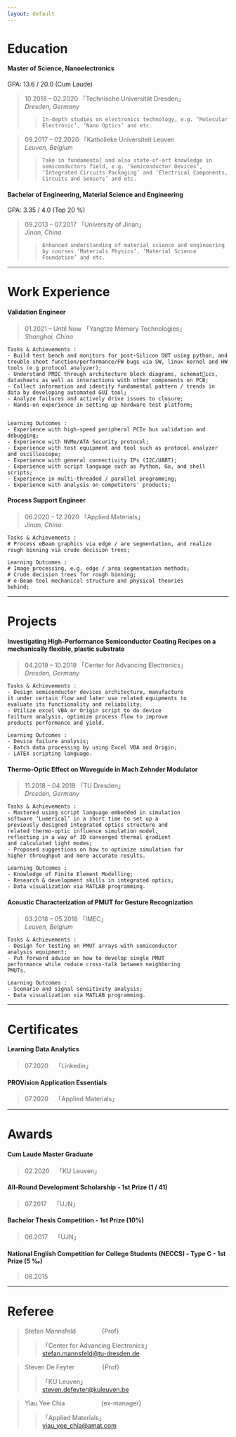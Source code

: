 ```yaml
---
layout: default
---
```


# Education
#### Master of Science, Nanoelectronics
GPA: 13.6 / 20.0 (Cum Laude) 
> 10.2018 – 02.2020 「Technische Universität Dresden」\
> _Dresden, Germany_
>> ```In-depth studies on electronics technology, e.g. ‘Molecular Electronic’, ‘Nano Optics’ and etc.```

> 09.2017 – 02.2020 「Katholieke Universiteit Leuven<br>
> _Leuven, Belgium_
>> ```Take in fundamental and also state-of-art knowledge in semiconductors field, e.g. ‘Semiconductor Devices’, ‘Integrated Circuits Packaging’ and ‘Electrical Components, Circuits and Sensors’ and etc.```

#### Bachelor of Engineering, Material Science and Engineering
GPA: 3.35 / 4.0 (Top 20 %)
> 09.2013 – 07.2017 「University of Jinan」<br>
> _Jinan, China_
>> ```Enhanced understanding of material science and engineering by courses ‘Materials Physics’, ‘Material Science Foundation’ and etc.```

* * *

# Work Experience
#### Validation Engineer
> 01.2021 – Until Now 「Yangtze Memory Technologies」<br>
> _Shanghai, China_

```
Tasks & Achievements :
- Build test bench and monitors for post-Silicon DUT using python, and trouble shoot function/performance/FW bugs via SW, linux kernel and HW tools (e.g protocol analyzer);
- Understand PMIC through architecture block diagrams, schematics, datasheets as well as interactions with other components on PCB;
- Collect information and identify fundamental pattern / trends in data by developing automated GUI tool;
- Analyze failures and actively drive issues to closure;
- Hands-on experience in setting up hardware test platform;


Learning Outcomes :
- Experience with high-speed peripheral PCIe bus validation and debugging;
- Experience with NVMe/ATA Security protocol;
- Experience with test equipment and tool such as protocol analyzer and oscilloscope;
- Experience with general connectivity IPs (I2C/UART);
- Experience with script language such as Python, Go, and shell scripts;
- Experience in multi-threaded / parallel programming;
- Experience with analysis on competitors' products;
```

#### Process Support Engineer 
> 06.2020 – 12.2020 「Applied Materials」<br>
> _Jinan, China_

```
Tasks & Achievements :
# Process eBeam graphics via edge / are segmentation, and realize rough binning via crude decision trees;

Learning Outcomes :
# Image processing, e.g. edge / area segmentation methods;
# Crude decision trees for rough binning;
# e-Beam tool mechanical structure and physical theories 
behind;
```

* * *

# Projects
#### Investigating High-Performance Semiconductor Coating Recipes on a mechanically flexible, plastic substrate
> 04.2019 – 10.2019 「Center for Advancing Electronics」<br>
> _Dresden, Germany_

```
Tasks & Achievements :
- Design semiconductor devices architecture, manufacture 
it under certain flow and later use related equipments to 
evaluate its functionality and reliability;
- Utilize excel VBA or Origin script to do device 
failture analysis, optimize process flow to improve 
products performance and yield.

Learning Outcomes :
- Device failure analysis;
- Batch data processing by using Excel VBA and Origin;
- LATEX scripting language.
```

#### Thermo-Optic Effect on Waveguide in Mach Zehnder Modulator
> 11.2018 – 04.2019 「TU Dresden」<br>
> _Dresden, Germany_

```
Tasks & Achievements :
- Mastered using script language embedded in simulation 
software ‘Lumerical’ in a short time to set up a 
previously designed integrated optics structure and 
related thermo-optic influence simulation model, 
reflecting in a way of 3D converged thermal gradient 
and calculated light modes;
- Proposed suggestions on how to optimize simulation for 
higher throughput and more accurate results.

Learning Outcomes :
- Knowledge of Finite Element Modelling;
- Research & development skills in integrated optics;
- Data visualization via MATLAB programming.
```

#### Acoustic Characterization of PMUT for Gesture Recognization
> 03.2018 – 05.2018 「IMEC」<br>
> _Leuven, Belgium_

```
Tasks & Achievements :
- Design for testing on PMUT arrays with semiconductor 
analysis equipment;
- Put forward advice on how to develop single PMUT 
performance while reduce cross-talk between neighboring 
PMUTs.

Learning Outcomes :
- Scenario and signal sensitivity analysis;
- Data visualization via MATLAB programming.
```

* * *

# Certificates
#### Learning Data Analytics
> 07.2020 &nbsp;&nbsp; 「Linkedin」<br>

#### PROVision Application Essentials
> 07.2020 &nbsp;&nbsp; 「Applied Materials」<br>

* * *

# Awards
#### Cum Laude Master Graduate
> 02.2020 &nbsp;&nbsp; 「KU Leuven」<br>

#### All-Round Development Scholarship - 1st Prize (1 / 41)
> 07.2017 &nbsp;&nbsp; 「UJN」<br>

#### Bachelor Thesis Competition - 1st Prize (10%)
> 06.2017 &nbsp;&nbsp; 「UJN」<br>

#### National English Competition for College Students (NECCS) - Type C - 1st Prize (5 ‰)
> 08.2015 &nbsp;&nbsp;

* * *

# Referee
> Stefan Mannsfeld&nbsp;&nbsp;&nbsp;&nbsp;&nbsp;&nbsp;&nbsp;&nbsp;&nbsp;&nbsp;&nbsp;&nbsp;&nbsp;&nbsp;&nbsp;{Prof}
>> 「Center for Advancing Electronics」<br>
>> stefan.mannsfeld@tu-dresden.de

> Steven De Feyter&nbsp;&nbsp;&nbsp;&nbsp;&nbsp;&nbsp;&nbsp;&nbsp;&nbsp;&nbsp;&nbsp;&nbsp;&nbsp;&nbsp;&nbsp;&nbsp;{Prof}
>> 「KU Leuven」<br>
>> steven.defeyter@kuleuven.be

> Yiau Yee Chia&nbsp;&nbsp;&nbsp;&nbsp;&nbsp;&nbsp;&nbsp;&nbsp;&nbsp;&nbsp;&nbsp;&nbsp;&nbsp;&nbsp;&nbsp;&nbsp;&nbsp;&nbsp;&nbsp;&nbsp;&nbsp;{ex-manager}
>>「Applied Materials」<br>
>> yiau_yee_chia@amat.com



